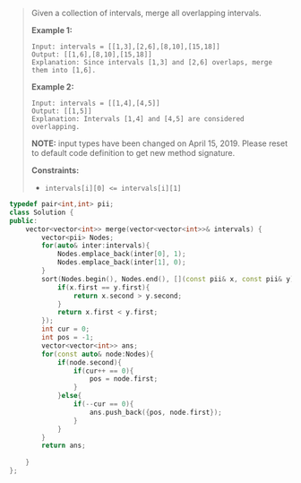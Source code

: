 > Given a collection of intervals, merge all overlapping intervals.
>
> **Example 1:**
>
> ```
> Input: intervals = [[1,3],[2,6],[8,10],[15,18]]
> Output: [[1,6],[8,10],[15,18]]
> Explanation: Since intervals [1,3] and [2,6] overlaps, merge them into [1,6].
> ```
>
> **Example 2:**
>
> ```
> Input: intervals = [[1,4],[4,5]]
> Output: [[1,5]]
> Explanation: Intervals [1,4] and [4,5] are considered overlapping.
> ```
>
> **NOTE:** input types have been changed on April 15, 2019. Please reset to default code definition to get new method signature.
>
>  
>
> **Constraints:**
>
> - `intervals[i][0] <= intervals[i][1]`



```cpp
typedef pair<int,int> pii;
class Solution {
public:
    vector<vector<int>> merge(vector<vector<int>>& intervals) {
        vector<pii> Nodes;
        for(auto& inter:intervals){
            Nodes.emplace_back(inter[0], 1);
            Nodes.emplace_back(inter[1], 0);
        }
        sort(Nodes.begin(), Nodes.end(), [](const pii& x, const pii& y){
            if(x.first == y.first){
                return x.second > y.second;
            }
            return x.first < y.first;
        });
        int cur = 0;
        int pos = -1;
        vector<vector<int>> ans;
        for(const auto& node:Nodes){
            if(node.second){
                if(cur++ == 0){
                    pos = node.first;
                }
            }else{
                if(--cur == 0){
                    ans.push_back({pos, node.first});
                }
            }
        }
        return ans;
        
    }
};
```



